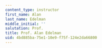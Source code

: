 ```yaml
---
content_type: instructor
first_name: Alan
last_name: Edelman
middle_initial: ''
salutation: Prof.
title: Prof. Alan Edelman
uid: 4bd885ba-75e1-10e9-f75f-124e2da66800
---
```

